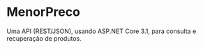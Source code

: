 # MenorPreco
Uma API (REST/JSON), usando ASP.NET Core 3.1, para consulta e recuperação de produtos.

